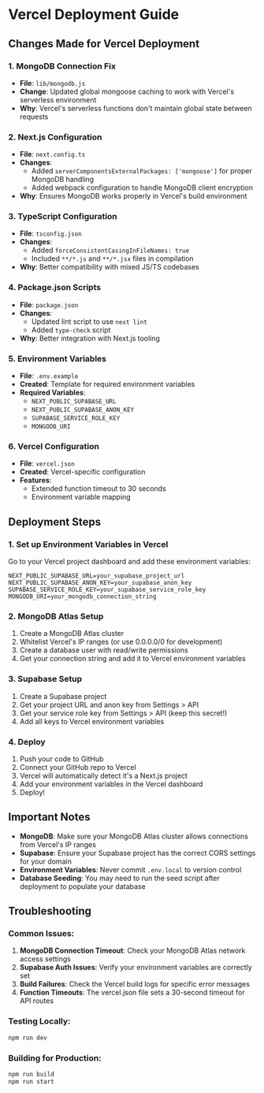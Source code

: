 # Vercel Deployment Guide

## Changes Made for Vercel Deployment

### 1. MongoDB Connection Fix
- **File**: `lib/mongodb.js`
- **Change**: Updated global mongoose caching to work with Vercel's serverless environment
- **Why**: Vercel's serverless functions don't maintain global state between requests

### 2. Next.js Configuration
- **File**: `next.config.ts`
- **Changes**:
  - Added `serverComponentsExternalPackages: ['mongoose']` for proper MongoDB handling
  - Added webpack configuration to handle MongoDB client encryption
- **Why**: Ensures MongoDB works properly in Vercel's build environment

### 3. TypeScript Configuration
- **File**: `tsconfig.json`
- **Changes**:
  - Added `forceConsistentCasingInFileNames: true`
  - Included `**/*.js` and `**/*.jsx` files in compilation
- **Why**: Better compatibility with mixed JS/TS codebases

### 4. Package.json Scripts
- **File**: `package.json`
- **Changes**:
  - Updated lint script to use `next lint`
  - Added `type-check` script
- **Why**: Better integration with Next.js tooling

### 5. Environment Variables
- **File**: `.env.example`
- **Created**: Template for required environment variables
- **Required Variables**:
  - `NEXT_PUBLIC_SUPABASE_URL`
  - `NEXT_PUBLIC_SUPABASE_ANON_KEY`
  - `SUPABASE_SERVICE_ROLE_KEY`
  - `MONGODB_URI`

### 6. Vercel Configuration
- **File**: `vercel.json`
- **Created**: Vercel-specific configuration
- **Features**:
  - Extended function timeout to 30 seconds
  - Environment variable mapping

## Deployment Steps

### 1. Set up Environment Variables in Vercel
Go to your Vercel project dashboard and add these environment variables:

```
NEXT_PUBLIC_SUPABASE_URL=your_supabase_project_url
NEXT_PUBLIC_SUPABASE_ANON_KEY=your_supabase_anon_key
SUPABASE_SERVICE_ROLE_KEY=your_supabase_service_role_key
MONGODB_URI=your_mongodb_connection_string
```

### 2. MongoDB Atlas Setup
1. Create a MongoDB Atlas cluster
2. Whitelist Vercel's IP ranges (or use 0.0.0.0/0 for development)
3. Create a database user with read/write permissions
4. Get your connection string and add it to Vercel environment variables

### 3. Supabase Setup
1. Create a Supabase project
2. Get your project URL and anon key from Settings > API
3. Get your service role key from Settings > API (keep this secret!)
4. Add all keys to Vercel environment variables

### 4. Deploy
1. Push your code to GitHub
2. Connect your GitHub repo to Vercel
3. Vercel will automatically detect it's a Next.js project
4. Add your environment variables in the Vercel dashboard
5. Deploy!

## Important Notes

- **MongoDB**: Make sure your MongoDB Atlas cluster allows connections from Vercel's IP ranges
- **Supabase**: Ensure your Supabase project has the correct CORS settings for your domain
- **Environment Variables**: Never commit `.env.local` to version control
- **Database Seeding**: You may need to run the seed script after deployment to populate your database

## Troubleshooting

### Common Issues:
1. **MongoDB Connection Timeout**: Check your MongoDB Atlas network access settings
2. **Supabase Auth Issues**: Verify your environment variables are correctly set
3. **Build Failures**: Check the Vercel build logs for specific error messages
4. **Function Timeouts**: The vercel.json file sets a 30-second timeout for API routes

### Testing Locally:
```bash
npm run dev
```

### Building for Production:
```bash
npm run build
npm run start
```
